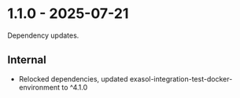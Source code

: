 # 1.1.0 - 2025-07-21

Dependency updates.

## Internal

 * Relocked dependencies, updated exasol-integration-test-docker-environment to ^4.1.0
